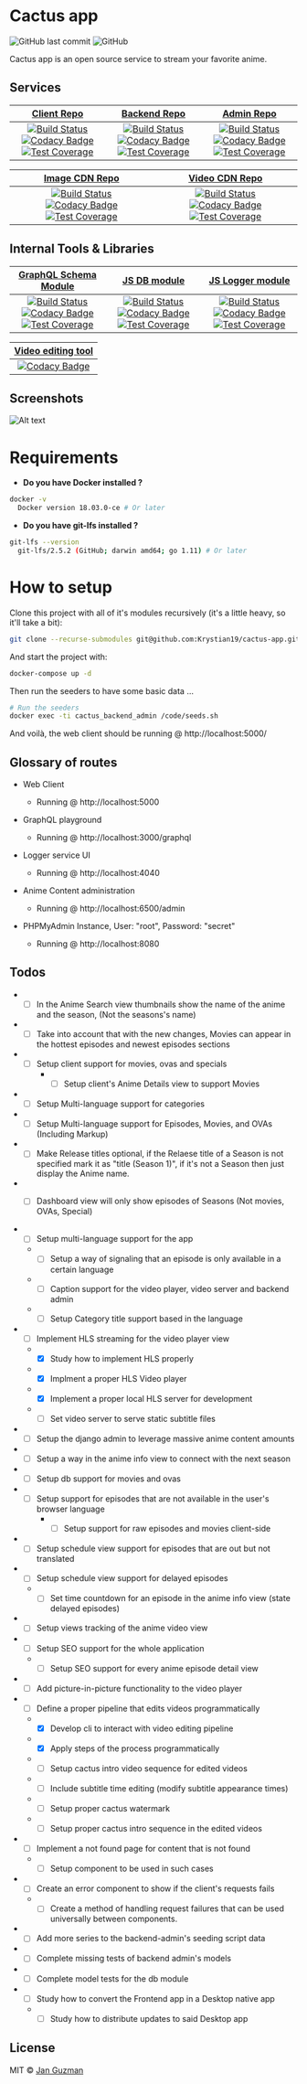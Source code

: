 # Cactus app 
![GitHub last commit](https://img.shields.io/github/last-commit/Krystian19/cactus-app.svg?style=popout-square) ![GitHub](https://img.shields.io/github/license/Krystian19/cactus-app.svg?style=popout-square)

Cactus app is an open source service to stream your favorite anime.

## Services
|  [Client Repo](https://github.com/Krystian19/cactus-app-client-service) | [Backend Repo](https://github.com/Krystian19/cactus-app-backend-service/tree/master) | [Admin Repo](https://github.com/Krystian19/cactus-app-backend-admin-service/tree/master) |
|:---------------------:|:---------------------:|:---------------------:|
| [![Build Status](https://travis-ci.org/Krystian19/cactus-app-client-service.svg?branch=master)](https://travis-ci.org/Krystian19/cactus-app-client-service) [![Codacy Badge](https://api.codacy.com/project/badge/Grade/166aa4764f6244538723d85594ab60b7)](https://www.codacy.com/app/janfrancisco19/cactus-app-client-service?utm_source=github.com&amp;utm_medium=referral&amp;utm_content=Krystian19/cactus-app-client-service&amp;utm_campaign=Badge_Grade) [![Test Coverage](https://codecov.io/gh/Krystian19/cactus-app-client-service/branch/master/graph/badge.svg)](https://codecov.io/gh/Krystian19/cactus-app-client-service) | [![Build Status](https://travis-ci.org/Krystian19/cactus-app-backend-service.svg?branch=master)](https://travis-ci.org/Krystian19/cactus-app-backend-service) [![Codacy Badge](https://api.codacy.com/project/badge/Grade/103013eebdfa4de6a76ac2aa13069982)](https://www.codacy.com/app/janfrancisco19/cactus-app-backend-service?utm_source=github.com&amp;utm_medium=referral&amp;utm_content=Krystian19/cactus-app-backend-service&amp;utm_campaign=Badge_Grade) [![Test Coverage](https://codecov.io/gh/Krystian19/cactus-app-backend-service/branch/master/graph/badge.svg)](https://codecov.io/gh/Krystian19/cactus-app-backend-service) | [![Build Status](https://travis-ci.org/Krystian19/cactus-app-backend-admin-service.svg?branch=master)](https://travis-ci.org/Krystian19/cactus-app-backend-admin-service) [![Codacy Badge](https://api.codacy.com/project/badge/Grade/5f62f9c87bd7405395824d035a372cbb)](https://www.codacy.com/app/janfrancisco19/cactus-app-backend-admin-service?utm_source=github.com&amp;utm_medium=referral&amp;utm_content=Krystian19/cactus-app-backend-admin-service&amp;utm_campaign=Badge_Grade) [![Test Coverage](https://codecov.io/gh/Krystian19/cactus-app-backend-admin-service/branch/master/graph/badge.svg)](https://codecov.io/gh/Krystian19/cactus-app-backend-admin-service) |

|  [Image CDN Repo](https://github.com/Krystian19/cactus-fake-image-cdn-service/tree/master) | [Video CDN Repo](https://github.com/Krystian19/cactus-fake-video-cdn-service/tree/master) |
|:---------------------:|:---------------------:|
| [![Build Status](https://travis-ci.org/Krystian19/cactus-fake-image-cdn-service.svg?branch=master)](https://travis-ci.org/Krystian19/cactus-fake-image-cdn-service) [![Codacy Badge](https://api.codacy.com/project/badge/Grade/f532765d7ee248499c7a3ef4ff1f474c)](https://www.codacy.com/app/janfrancisco19/cactus-fake-image-cdn-service?utm_source=github.com&amp;utm_medium=referral&amp;utm_content=Krystian19/cactus-fake-image-cdn-service&amp;utm_campaign=Badge_Grade)  [![Test Coverage](https://codecov.io/gh/Krystian19/cactus-fake-image-cdn-service/branch/master/graph/badge.svg)](https://codecov.io/gh/Krystian19/cactus-fake-image-cdn-service) | [![Build Status](https://travis-ci.org/Krystian19/cactus-fake-video-cdn-service.svg?branch=master)](https://travis-ci.org/Krystian19/cactus-fake-video-cdn-service) [![Codacy Badge](https://api.codacy.com/project/badge/Grade/65bb1660e35a4cc8ad38b0e8ad425c8f)](https://www.codacy.com/app/janfrancisco19/cactus-fake-video-cdn-service?utm_source=github.com&amp;utm_medium=referral&amp;utm_content=Krystian19/cactus-fake-video-cdn-service&amp;utm_campaign=Badge_Grade) [![Test Coverage](https://codecov.io/gh/Krystian19/cactus-fake-video-cdn-service/branch/master/graph/badge.svg)](https://codecov.io/gh/Krystian19/cactus-fake-video-cdn-service) |

## Internal Tools & Libraries
|  [GraphQL Schema Module](https://github.com/Krystian19/cactus-app-schema-module/tree/master) | [JS DB module](https://github.com/Krystian19/cactus-app-db-module/tree/master) | [JS Logger module](https://github.com/Krystian19/cactus-app-js-logger-module)
|:---------------------:|:---------------------:|:---------------------:|
| [![Build Status](https://travis-ci.org/Krystian19/cactus-app-schema-module.svg?branch=master)](https://travis-ci.org/Krystian19/cactus-app-schema-module) [![Codacy Badge](https://api.codacy.com/project/badge/Grade/e73cfab590104795ac1b2a7b39eb8136)](https://www.codacy.com/app/janfrancisco19/cactus-app-schema-module?utm_source=github.com&amp;utm_medium=referral&amp;utm_content=Krystian19/cactus-app-schema-module&amp;utm_campaign=Badge_Grade) [![Test Coverage](https://codecov.io/gh/Krystian19/cactus-app-schema-module/branch/master/graph/badge.svg)](https://codecov.io/gh/Krystian19/cactus-app-schema-module)      | [![Build Status](https://travis-ci.org/Krystian19/cactus-app-db-module.svg?branch=master)](https://travis-ci.org/Krystian19/cactus-app-db-module) [![Codacy Badge](https://api.codacy.com/project/badge/Grade/5fbaf1e4fe25483fa34819f10c628ffb)](https://www.codacy.com/app/janfrancisco19/cactus-app-db-module?utm_source=github.com&amp;utm_medium=referral&amp;utm_content=Krystian19/cactus-app-db-module&amp;utm_campaign=Badge_Grade) [![Test Coverage](https://codecov.io/gh/Krystian19/cactus-app-db-module/branch/master/graph/badge.svg)](https://codecov.io/gh/Krystian19/cactus-app-db-module)      | [![Build Status](https://travis-ci.org/Krystian19/cactus-app-js-logger-module.svg?branch=master)](https://travis-ci.org/Krystian19/cactus-app-js-logger-module) [![Codacy Badge](https://api.codacy.com/project/badge/Grade/a630bd46e14a42cba04dde7f7147e039)](https://www.codacy.com/app/janfrancisco19/cactus-app-js-logger-module?utm_source=github.com&amp;utm_medium=referral&amp;utm_content=Krystian19/cactus-app-js-logger-module&amp;utm_campaign=Badge_Grade) [![Test Coverage](https://codecov.io/gh/Krystian19/cactus-app-js-logger-module/branch/master/graph/badge.svg)](https://codecov.io/gh/Krystian19/cactus-app-js-logger-module)

|  [Video editing tool](https://github.com/Krystian19/cactus-app-video-editing-tool)
|:---------------------:|
| [![Codacy Badge](https://api.codacy.com/project/badge/Grade/ae6331fb07014972808b53125a820964)](https://www.codacy.com/app/janfrancisco19/cactus-app-video-editing-tool?utm_source=github.com&amp;utm_medium=referral&amp;utm_content=Krystian19/cactus-app-video-editing-tool&amp;utm_campaign=Badge_Grade)

## Screenshots
![Alt text](screenshots/capture1.png?raw=true "Anime Description view")

# Requirements

+ **Do you have Docker installed ?**
```sh
docker -v
  Docker version 18.03.0-ce # Or later
```

+ **Do you have git-lfs installed ?**
```sh
git-lfs --version
  git-lfs/2.5.2 (GitHub; darwin amd64; go 1.11) # Or later
```

# How to setup
Clone this project with all of it's modules recursively (it's a little heavy, so it'll take a bit):

```sh
git clone --recurse-submodules git@github.com:Krystian19/cactus-app.git
```

And start the project with:
```sh
docker-compose up -d
```

Then run the seeders to have some basic data ...
```sh
# Run the seeders
docker exec -ti cactus_backend_admin /code/seeds.sh
```

And voilà, the web client should be running @ http://localhost:5000/

## Glossary of routes

- Web Client
    - Running @ http://localhost:5000

- GraphQL playground
    - Running @ http://localhost:3000/graphql

- Logger service UI
    - Running @ http://localhost:4040

- Anime Content administration
    - Running @ http://localhost:6500/admin

- PHPMyAdmin Instance, User: "root", Password: "secret"
    - Running @ http://localhost:8080

## Todos
+ - [ ] In the Anime Search view thumbnails show the name of the anime and the season, (Not the seasons's name)
+ - [ ] Take into account that with the new changes, Movies can appear in the hottest episodes and newest episodes sections
+ - [ ] Setup client support for movies, ovas and specials
    + - [ ] Setup client's Anime Details view to support Movies
+ - [ ] Setup Multi-language support for categories
+ - [ ] Setup Multi-language support for Episodes, Movies, and OVAs (Including Markup)
+ - [ ] Make Release titles optional, if the Relaese title of a Season is not specified mark it as "title (Season 1)", if it's not a Season then just display the Anime name.
+ - [ ] Dashboard view will only show episodes of Seasons (Not movies, OVAs, Special)









+ - [ ] Setup multi-language support for the app
  + - [ ] Setup a way of signaling that an episode is only available in a certain language
  + - [ ] Caption support for the video player, video server and backend admin
  + - [ ] Setup Category title support based in the language
+ - [ ] Implement HLS streaming for the video player view
  + - [x] Study how to implement HLS properly
  + - [x] Implment a proper HLS Video player
  + - [x] Implement a proper local HLS server for development
  + - [ ] Set video server to serve static subtitle files
+ - [ ] Setup the django admin to leverage massive anime content amounts
+ - [ ] Setup a way in the anime info view to connect with the next season
+ - [ ] Setup db support for movies and ovas
+ - [ ] Setup support for episodes that are not available in the user's browser language
    + - [ ] Setup support for raw episodes and movies client-side
+ - [ ] Setup schedule view support for episodes that are out but not translated
+ - [ ] Setup schedule view support for delayed episodes
  + - [ ] Set time countdown for an episode in the anime info view (state delayed episodes)
+ - [ ] Setup views tracking of the anime video view
+ - [ ] Setup SEO support for the whole application
  + - [ ] Setup SEO support for every anime episode detail view
+ - [ ] Add picture-in-picture functionality to the video player
+ - [ ] Define a proper pipeline that edits videos programmatically
  + - [x] Develop cli to interact with video editing pipeline
  + - [x] Apply steps of the process programmatically
  + - [ ] Setup cactus intro video sequence for edited videos
  + - [ ] Include subtitle time editing (modify subtitle appearance times)
  + - [ ] Setup proper cactus watermark
  + - [ ] Setup proper cactus intro sequence in the edited videos
+ - [ ] Implement a not found page for content that is not found
  + - [ ] Setup component to be used in such cases
+ - [ ] Create an error component to show if the client's requests fails
  + - [ ] Create a method of handling request failures that can be used universally between components.
+ - [ ] Add more series to the backend-admin's seeding script data
+ - [ ] Complete missing tests of backend admin's models
+ - [ ] Complete model tests for the db module
+ - [ ] Study how to convert the Frontend app in a Desktop native app
  + - [ ] Study how to distribute updates to said Desktop app

## License
MIT © [Jan Guzman](https://github.com/Krystian19)

